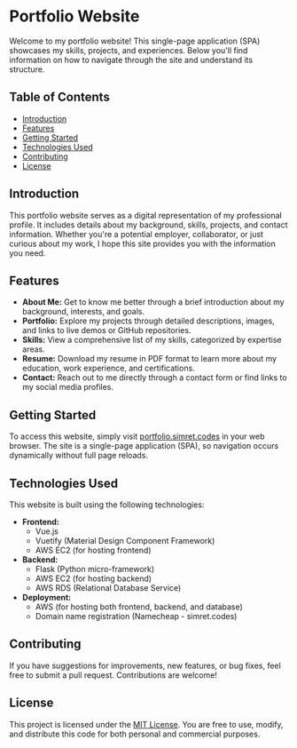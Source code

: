 <!-- @format -->

# Portfolio Website

Welcome to my portfolio website! This single-page application (SPA) showcases my skills, projects, and experiences. Below you'll find information on how to navigate through the site and understand its structure.

## Table of Contents

- [Introduction](#introduction)
- [Features](#features)
- [Getting Started](#getting-started)
- [Technologies Used](#technologies-used)
- [Contributing](#contributing)
- [License](#license)

## Introduction

This portfolio website serves as a digital representation of my professional profile. It includes details about my background, skills, projects, and contact information. Whether you're a potential employer, collaborator, or just curious about my work, I hope this site provides you with the information you need.

## Features

- **About Me:** Get to know me better through a brief introduction about my background, interests, and goals.
- **Portfolio:** Explore my projects through detailed descriptions, images, and links to live demos or GitHub repositories.
- **Skills:** View a comprehensive list of my skills, categorized by expertise areas.
- **Resume:** Download my resume in PDF format to learn more about my education, work experience, and certifications.
- **Contact:** Reach out to me directly through a contact form or find links to my social media profiles.

## Getting Started

To access this website, simply visit [portfolio.simret.codes](https://portfolio.simret.codes/) in your web browser. The site is a single-page application (SPA), so navigation occurs dynamically without full page reloads.

## Technologies Used

This website is built using the following technologies:

- **Frontend:**
  - Vue.js
  - Vuetify (Material Design Component Framework)
  - AWS EC2 (for hosting frontend)
- **Backend:**
  - Flask (Python micro-framework)
  - AWS EC2 (for hosting backend)
  - AWS RDS (Relational Database Service)
- **Deployment:**
  - AWS (for hosting both frontend, backend, and database)
  - Domain name registration (Namecheap - simret.codes)

## Contributing

If you have suggestions for improvements, new features, or bug fixes, feel free to submit a pull request. Contributions are welcome!

## License

This project is licensed under the [MIT License](LICENSE). You are free to use, modify, and distribute this code for both personal and commercial purposes.
